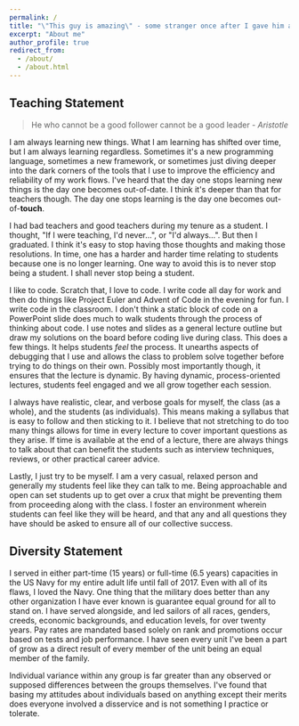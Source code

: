 ```yaml
---
permalink: /
title: "\"This guy is amazing\" - some stranger once after I gave him a beer camping"
excerpt: "About me"
author_profile: true
redirect_from:
  - /about/
  - /about.html
---
```


## Teaching Statement
> He who cannot be a good follower cannot be a good leader - _Aristotle_

I am always learning new things.
What I am learning has shifted over time, but I am always learning regardless.
Sometimes it's a new programming language, sometimes a new framework, or sometimes just diving deeper into the dark corners of the tools that I use to improve the efficiency and reliability of my work flows.
I've heard that the day one stops learning new things is the day one becomes out-of-date.
I think it's deeper than that for teachers though.
The day one stops learning is the day one becomes out-of-**touch**.

I had bad teachers and good teachers during my tenure as a student.
I thought, "If I were teaching, I'd never...", or "I'd always...".
But then I graduated.
I think it's easy to stop having those thoughts and making those resolutions.
In time, one has a harder and harder time relating to students because one is no longer learning.
One way to avoid this is to never stop being a student.
I shall never stop being a student.

I like to code.
Scratch that, I love to code.
I write code all day for work and then do things like Project Euler and Advent of Code in the evening for fun.
I write code in the classroom.
I don't think a static block of code on a PowerPoint slide does much to walk students through the process of thinking about code.
I use notes and slides as a general lecture outline but draw my solutions on the board before coding live during class.
This does a few things.
It helps students _feel_ the process.
It unearths aspects of debugging that I use and allows the class to problem solve together before trying to do things on their own.
Possibly most importantly though, it ensures that the lecture is dynamic.
By having dynamic, process-oriented lectures, students feel engaged and we all grow together each session.

I always have realistic, clear, and verbose goals for myself, the class (as a whole), and the students (as individuals).
This means making a syllabus that is easy to follow and then sticking to it.
I believe that not stretching to do too many things allows for time in every lecture to cover important questions as they arise.
If time is available at the end of a lecture, there are always things to talk about that can benefit the students such as interview techniques, reviews, or other practical career advice.

Lastly, I just try to be myself.
I am a very casual, relaxed person and generally my students feel like they can talk to me.
Being approachable and open can set students up to get over a crux that might be preventing them from proceeding along with the class.
I foster an environment wherein students can feel like they will be heard, and that any and all questions they have should be asked to ensure all of our collective success.

## Diversity Statement
I served in either part-time (15 years) or full-time (6.5 years) capacities in the US Navy for my entire adult life until fall of 2017.
Even with all of its flaws, I loved the Navy.
One thing that the military does better than any other organization I have ever known is guarantee equal ground for all to stand on.
I have served alongside, and led sailors of all races, genders, creeds, economic backgrounds, and education levels, for over twenty years.
Pay rates are mandated based solely on rank and promotions occur based on tests and job performance.
I have seen every unit I've been a part of grow as a direct result of every member of the unit being an equal member of the family.

Individual variance within any group is far greater than any observed or supposed differences between the groups themselves.
I've found that basing my attitudes about individuals based on anything except their merits does everyone involved a disservice and is not something I practice or tolerate.
